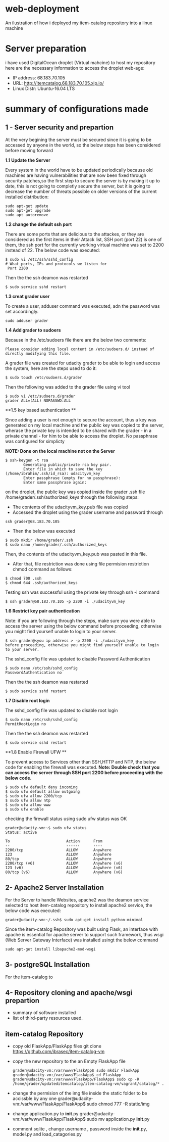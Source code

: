 # web-deployment
An ilustration of how i deployed my item-catalog repository into a linux machine

# Server preparation
i have used DigitalOcean droplet (Virtual mahcine) to host my repository
here are the necessary information to access the droplet web-age:
- IP address: 68.183.70.105
- URL: http://itemcatalog.68.183.70.105.xip.io/
- Linux Distr: Ubuntu-16.04 LTS

# summary of configurations made
## 1 - Server security and prepartion
At the very begining the server must be secured since it is going to be accessed by anyone in the world, so the below steps has been considered before moving forward

**1.1 Update the Server**

Every system in the world have to be updated periodically because old machines are having vulnerabilities that are now been fixed through security patches,so the first step to secure the server is by making it up to date, this is not going to completly secure the server, but it is going to decrease the number of threats possible on older versions of the current installed distribution:
```
sudo apt-get update
sudo apt-get upgrade
sudo apt autoremove
```
**1.2 change the default ssh port**

There are some ports that are delicious to the attackes, or they are considered as the first items in their Attack list, SSH port (port 22) is one of them, the ssh port for the currently working virtual machine was set to 2200 instead of 22.
The below code was executed:
```
$ sudo vi /etc/ssh/sshd_config
# What ports, IPs and protocols we listen for
 Port 2200
``` 
Then the the ssh deamon was restarted
```
$ sudo service sshd restart
```



**1.3 creat grader user**

To create a user, adduser command was executed, adn the password was set accordingly.
```
sudo adduser grader
```

**1.4 Add grader to sudoers**

Because in the /etc/sudoers file there are the below two comments:
```
Please consider adding local content in /etc/sudoers.d/ instead of
directly modifying this file.
```
A grader file was created for udacity grader to be able to login and access the system, here are the steps used to do it:
```
$ sudo touch /etc/sudoers.d/grader
```
Then the following was added to the grader file using vi tool
```
$ sudo vi /etc/sudoers.d/grader
grader ALL=(ALL) NOPASSWD:ALL
```


**1.5 key based authentication **

Since adding a user is not enough to secure the account, thus a key was generated on my local machine and the public key was copied to the server, wherase the private key is intended to be shared with the grader - in a private channel - for him to be able to access the droplet.
No passphrase was configured for simplicty

**NOTE: Done on the local machine not on the Server**
```
$ ssh-keygen -t rsa
        Generating public/private rsa key pair.
        Enter file in which to save the key (/home/ibrahim/.ssh/id_rsa): udacityvm_key
        Enter passphrase (empty for no passphrase): 
        Enter same passphrase again: 

```
on the droplet, the public key was copied inside the grader .ssh file /home/grader/.ssh/authorized_keys through the following steps:
- The contents of the udacityvm_key.pub file was copied
- Accessed the droplet using the grader username and password through 
```
ssh grader@68.183.70.105
```
- Then the below was executed
```
$ sudo mkdir /home/grader/.ssh
$ sudo nano /home/grader/.ssh/authorized_keys
```
Then, the contents of the udacityvm_key.pub was pasted in this file.
- After that, file restriction was done using file permision restriction chmod command as follows: 
```
$ chmod 700 .ssh 
$ chmod 644 .ssh/authorized_keys
```
Testing ssh was successful using the private key through ssh -i command
```
$ ssh grader@68.183.70.105 -p 2200 -i ./udacityvm_key
```

**1.6 Restrict key pair authentication**

Note: if you are following through the steps, make sure you were able to access the server using the below command before proceeding, otherwise you might find yourself unable to login to your server.
```
$ ssh grader@<you ip address > -p 2200 -i ./udacityvm_key
before proceeding, otherwise you might find yourself unable to login to your server.
```
The sshd_config file was updated to disable Password Authentication
```
$ sudo nano /etc/ssh/sshd_config
PasswordAuthentication no
```
Then the the ssh deamon was restarted
```
$ sudo service sshd restart
```

**1.7 Disable root login**

The sshd_config file was updated to disable root login
```
$ sudo nano /etc/ssh/sshd_config
PermitRootLogin no 
```
Then the the ssh deamon was restarted
```
$ sudo service sshd restart
```

**1.8 Enable Firewall UFW **

To prevent access to Services other than SSH,HTTP and NTP, the below code for enabling the firewall was executed.
**Note: Double check that you can access the server through SSH port 2200 before proceeding with the below code.**
```
$ sudo ufw default deny incoming
$ sudo ufw default allow outgoing
$ sudo ufw allow 2200/tcp
$ sudo ufw allow ntp
$ sudo ufw allow www
$ sudo ufw enable
```
checking the firewall status using sudo ufw status was OK
```
grader@udacity-vm:~$ sudo ufw status
Status: active

To                         Action      From
--                         ------      ----
2200/tcp                   ALLOW       Anywhere                  
123                        ALLOW       Anywhere                  
80/tcp                     ALLOW       Anywhere                  
2200/tcp (v6)              ALLOW       Anywhere (v6)             
123 (v6)                   ALLOW       Anywhere (v6)             
80/tcp (v6)                ALLOW       Anywhere (v6)  
```

## 2- Apache2 Server Installation
For the Server to handle Websites, apache2 was the deamon service selected to host item-catalog repository
to install apache2 service, the below code was executed:

```
grader@udacity-vm:~/.ssh$ sudo apt-get install python-minimal
```
Since the item-catalog Repository was built using Flask, an interface with apache is essential for apache server to support such framework, thus wsgi (Web Server Gateway Interface) was installed usingt the below command
```
sudo apt-get install libapache2-mod-wsgi
```

## 3- postgreSQL Installation
For the item-catalog to 


## 4- Repository cloning and apache/wsgi prepartion



- summary of software installed
- list of third-party resources used.



## item-catalog Repository
- copy old FlaskApp/FlaskApp files
  git clone https://github.com/ibrasec/item-catalog-vm
- copy the new repository to the an Empty FlaskApp file
    ```
    grader@udacity-vm:/var/www/FlaskApp$ sudo mkdir FlaskApp
    grader@udacity-vm:/var/www/FlaskApp$ cd FlaskApp
    grader@udacity-vm:/var/www/FlaskApp/FlaskApp$ sudo cp -R /home/grader/updateditemcatalog/item-catalog-vm/vagrant/catalog/* .
    ```
- change the permision of the img file inside the static folder to be accissble by any one
    grader@udacity-vm:/var/www/FlaskApp/FlaskApp$ sudo chmod 777 -R static/img

- change application.py to __init__.py
    grader@udacity-vm:/var/www/FlaskApp/FlaskApp$ sudo mv application.py __init__.py
- comment sqlite , change username , password inside the __init__.py, model.py and load_catagories.py

